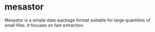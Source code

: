 # mesastor
Mesastor is a simple data-package format suitable for large quantities of small files. It focuses on fast extraction.
